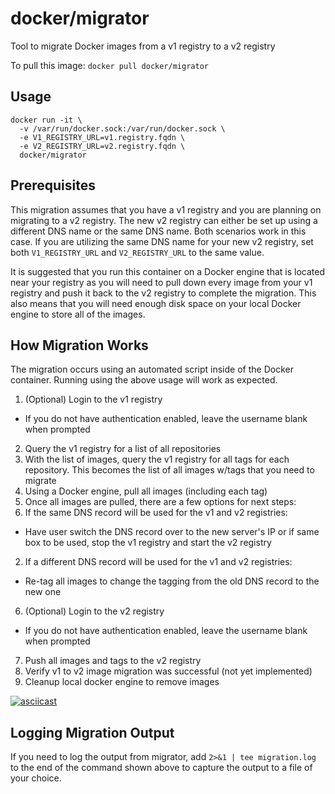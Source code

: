 docker/migrator
=================

Tool to migrate Docker images from a v1 registry to a v2 registry

To pull this image:
`docker pull docker/migrator`

## Usage

```
docker run -it \
  -v /var/run/docker.sock:/var/run/docker.sock \
  -e V1_REGISTRY_URL=v1.registry.fqdn \
  -e V2_REGISTRY_URL=v2.registry.fqdn \
  docker/migrator
```

## Prerequisites
This migration assumes that you have a v1 registry and you are planning on migrating to a v2 registry.  The new v2 registry can either be set up using a different DNS name or the same DNS name.  Both scenarios work in this case.  If you are utilizing the same DNS name for your new v2 registry, set both `V1_REGISTRY_URL` and `V2_REGISTRY_URL` to the same value.

It is suggested that you run this container on a Docker engine that is located near your registry as you will need to pull down every image from your v1 registry and push it back to the v2 registry to complete the migration.  This also means that you will need enough disk space on your local Docker engine to store all of the images.

## How Migration Works
The migration occurs using an automated script inside of the Docker container.  Running using the above usage will work as expected.

1. (Optional) Login to the v1 registry
 - If you do not have authentication enabled, leave the username blank when prompted
2. Query the v1 registry for a list of all repositories
3. With the list of images, query the v1 registry for all tags for each repository.  This becomes the list of all images w/tags that you need to migrate
4. Using a Docker engine, pull all images (including each tag)
5. Once all images are pulled, there are a few options for next steps:
 1. If the same DNS record will be used for the v1 and v2 registries:
   - Have user switch the DNS record over to the new server's IP or if same box to be used, stop the v1 registry and start the v2 registry
 2. If a different DNS record will be used for the v1 and v2 registries:
   - Re-tag all images to change the tagging from the old DNS record to the new one
6. (Optional) Login to the v2 registry
 - If you do not have authentication enabled, leave the username blank when prompted
7. Push all images and tags to the v2 registry
8. Verify v1 to v2 image migration was successful (not yet implemented)
9. Cleanup local docker engine to remove images

[![asciicast](https://asciinema.org/a/23844.png)](https://asciinema.org/a/23844)

## Logging Migration Output
If you need to log the output from migrator, add `2>&1 | tee migration.log` to the end of the command shown above to capture the output to a file of your choice.
